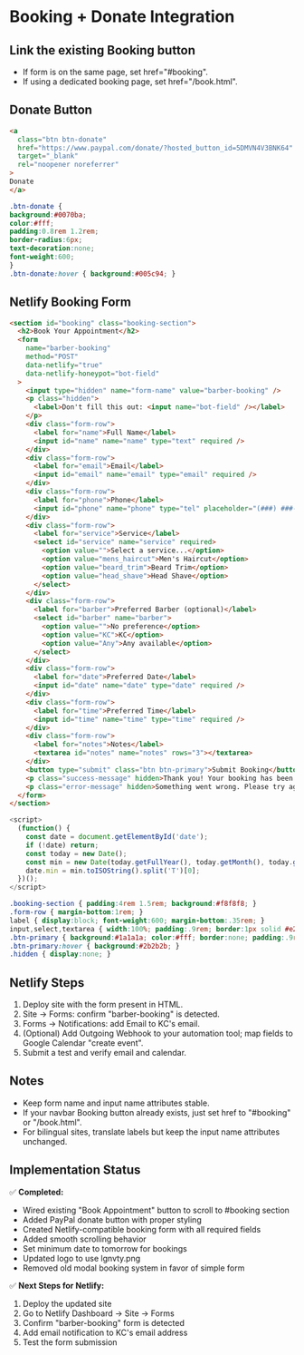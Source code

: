 # Booking + Donate Integration

## Link the existing Booking button

- If form is on the same page, set href="#booking".
- If using a dedicated booking page, set href="/book.html".

## Donate Button

```html
<a
  class="btn btn-donate"
  href="https://www.paypal.com/donate/?hosted_button_id=5DMVN4V3BNK64"
  target="_blank"
  rel="noopener noreferrer"
>
Donate
</a>
```

```css
.btn-donate {
background:#0070ba;
color:#fff;
padding:0.8rem 1.2rem;
border-radius:6px;
text-decoration:none;
font-weight:600;
}
.btn-donate:hover { background:#005c94; }
```

## Netlify Booking Form

```html
<section id="booking" class="booking-section">
  <h2>Book Your Appointment</h2>
  <form
    name="barber-booking"
    method="POST"
    data-netlify="true"
    data-netlify-honeypot="bot-field"
  >
    <input type="hidden" name="form-name" value="barber-booking" />
    <p class="hidden">
      <label>Don't fill this out: <input name="bot-field" /></label>
    </p>
    <div class="form-row">
      <label for="name">Full Name</label>
      <input id="name" name="name" type="text" required />
    </div>
    <div class="form-row">
      <label for="email">Email</label>
      <input id="email" name="email" type="email" required />
    </div>
    <div class="form-row">
      <label for="phone">Phone</label>
      <input id="phone" name="phone" type="tel" placeholder="(###) ###-####" />
    </div>
    <div class="form-row">
      <label for="service">Service</label>
      <select id="service" name="service" required>
        <option value="">Select a service...</option>
        <option value="mens_haircut">Men's Haircut</option>
        <option value="beard_trim">Beard Trim</option>
        <option value="head_shave">Head Shave</option>
      </select>
    </div>
    <div class="form-row">
      <label for="barber">Preferred Barber (optional)</label>
      <select id="barber" name="barber">
        <option value="">No preference</option>
        <option value="KC">KC</option>
        <option value="Any">Any available</option>
      </select>
    </div>
    <div class="form-row">
      <label for="date">Preferred Date</label>
      <input id="date" name="date" type="date" required />
    </div>
    <div class="form-row">
      <label for="time">Preferred Time</label>
      <input id="time" name="time" type="time" required />
    </div>
    <div class="form-row">
      <label for="notes">Notes</label>
      <textarea id="notes" name="notes" rows="3"></textarea>
    </div>
    <button type="submit" class="btn btn-primary">Submit Booking</button>
    <p class="success-message" hidden>Thank you! Your booking has been received.</p>
    <p class="error-message" hidden>Something went wrong. Please try again.</p>
  </form>
</section>
```

```javascript
<script>
  (function() {
    const date = document.getElementById('date');
    if (!date) return;
    const today = new Date();
    const min = new Date(today.getFullYear(), today.getMonth(), today.getDate() + 1);
    date.min = min.toISOString().split('T')[0];
  })();
</script>
```

```css
.booking-section { padding:4rem 1.5rem; background:#f8f8f8; }
.form-row { margin-bottom:1rem; }
label { display:block; font-weight:600; margin-bottom:.35rem; }
input,select,textarea { width:100%; padding:.9rem; border:1px solid #e2e2e2; border-radius:6px; }
.btn-primary { background:#1a1a1a; color:#fff; border:none; padding:.9rem 1.4rem; border-radius:6px; cursor:pointer; }
.btn-primary:hover { background:#2b2b2b; }
.hidden { display:none; }
```

## Netlify Steps

1) Deploy site with the form present in HTML.
2) Site → Forms: confirm "barber-booking" is detected.
3) Forms → Notifications: add Email to KC's email.
4) (Optional) Add Outgoing Webhook to your automation tool; map fields to Google Calendar "create event".
5) Submit a test and verify email and calendar.

## Notes

- Keep form name and input name attributes stable.
- If your navbar Booking button already exists, just set href to "#booking" or "/book.html".
- For bilingual sites, translate labels but keep the input name attributes unchanged.

## Implementation Status

✅ **Completed:**
- Wired existing "Book Appointment" button to scroll to #booking section
- Added PayPal donate button with proper styling
- Created Netlify-compatible booking form with all required fields
- Added smooth scrolling behavior
- Set minimum date to tomorrow for bookings
- Updated logo to use lgnvty.png
- Removed old modal booking system in favor of simple form

✅ **Next Steps for Netlify:**
1. Deploy the updated site
2. Go to Netlify Dashboard → Site → Forms
3. Confirm "barber-booking" form is detected
4. Add email notification to KC's email address
5. Test the form submission